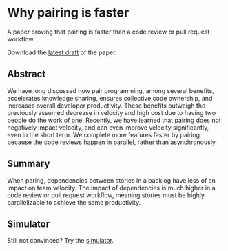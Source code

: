 # Why pairing is faster

A paper proving that pairing is faster than a code review or pull request workflow.

Download the [latest draft](https://github.com/initialcapacity/why-pairing-is-faster/releases/latest/download/why-pairing-is-faster.pdf)
of the paper.

## Abstract

We have long discussed how pair programming, among several benefits, accelerates knowledge sharing, ensures
collective code ownership, and increases overall developer productivity.
These benefits outweigh the previously assumed decrease in velocity and high cost due to having two people do
the work of one.
Recently, we have learned that pairing does not negatively impact velocity, and can even improve velocity
significantly, even in the short term.
We complete more features faster by pairing because the code reviews happen in parallel, rather than asynchronously.

## Summary 

When paring, dependencies between stories in a backlog have less of an impact on team velocity.
The impact of dependencies is much higher in a code review or pull request workflow, meaning stories must be
highly parallelizable to achieve the same productivity.

## Simulator

Still not convinced?
Try the [simulator](https://github.com/initialcapacity/why-pairing-is-faster-simulator).
